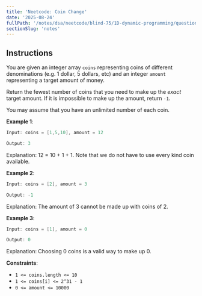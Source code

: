 ```yaml
---
title: 'Neetcode: Coin Change'
date: '2025-08-24'
fullPath: '/notes/dsa/neetcode/blind-75/1D-dynamic-programming/question-07'
sectionSlug: 'notes'
---
```


## Instructions

You are given an integer array `coins` representing coins of different denominations (e.g. 1 dollar, 5 dollars, etc) and an integer `amount` representing a target amount of money.

Return the fewest number of coins that you need to make up the _exact_ target amount. If it is impossible to make up the amount, return `-1`.

You may assume that you have an unlimited number of each coin.

**Example 1**:

```Java
Input: coins = [1,5,10], amount = 12

Output: 3
```

Explanation: 12 = 10 + 1 + 1. Note that we do not have to use every kind coin available.

**Example 2**:

```Java
Input: coins = [2], amount = 3

Output: -1
```

Explanation: The amount of 3 cannot be made up with coins of 2.

**Example 3**:

```Java
Input: coins = [1], amount = 0

Output: 0
```

Explanation: Choosing 0 coins is a valid way to make up 0.

**Constraints**:

- `1 <= coins.length <= 10`
- `1 <= coins[i] <= 2^31 - 1`
- `0 <= amount <= 10000`
